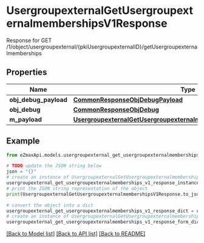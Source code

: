 # UsergroupexternalGetUsergroupexternalmembershipsV1Response

Response for GET /1/object/usergroupexternal/{pkiUsergroupexternalID}/getUsergroupexternalmemberships

## Properties

Name | Type | Description | Notes
------------ | ------------- | ------------- | -------------
**obj_debug_payload** | [**CommonResponseObjDebugPayload**](CommonResponseObjDebugPayload.md) |  | 
**obj_debug** | [**CommonResponseObjDebug**](CommonResponseObjDebug.md) |  | [optional] 
**m_payload** | [**UsergroupexternalGetUsergroupexternalmembershipsV1ResponseMPayload**](UsergroupexternalGetUsergroupexternalmembershipsV1ResponseMPayload.md) |  | 

## Example

```python
from eZmaxApi.models.usergroupexternal_get_usergroupexternalmemberships_v1_response import UsergroupexternalGetUsergroupexternalmembershipsV1Response

# TODO update the JSON string below
json = "{}"
# create an instance of UsergroupexternalGetUsergroupexternalmembershipsV1Response from a JSON string
usergroupexternal_get_usergroupexternalmemberships_v1_response_instance = UsergroupexternalGetUsergroupexternalmembershipsV1Response.from_json(json)
# print the JSON string representation of the object
print(UsergroupexternalGetUsergroupexternalmembershipsV1Response.to_json())

# convert the object into a dict
usergroupexternal_get_usergroupexternalmemberships_v1_response_dict = usergroupexternal_get_usergroupexternalmemberships_v1_response_instance.to_dict()
# create an instance of UsergroupexternalGetUsergroupexternalmembershipsV1Response from a dict
usergroupexternal_get_usergroupexternalmemberships_v1_response_form_dict = usergroupexternal_get_usergroupexternalmemberships_v1_response.from_dict(usergroupexternal_get_usergroupexternalmemberships_v1_response_dict)
```
[[Back to Model list]](../README.md#documentation-for-models) [[Back to API list]](../README.md#documentation-for-api-endpoints) [[Back to README]](../README.md)



